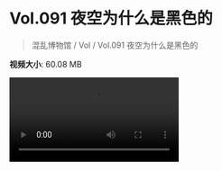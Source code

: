 # Vol.091 夜空为什么是黑色的

> 混乱博物馆 / Vol / Vol.091 夜空为什么是黑色的

**视频大小**: 60.08 MB

<div class="video"><video src="https://file.hsyhx.top/archive/混乱博物馆/Vol/091.mp4" controls preload>🤔 您的浏览器不支持 video 标签</video></div>